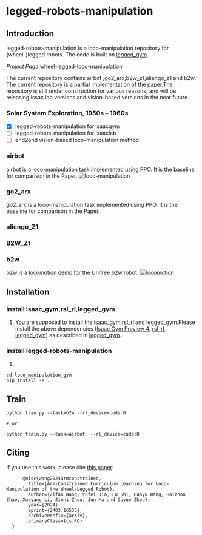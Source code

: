 # legged-robots-manipulation
## Introduction
legged-robots-manipulation is a loco-manipulation repository for (wheel-)legged robots. The code is built on  [legged_gym](https://github.com/leggedrobotics/legged_gym/tree/master). 

*Project Page*:[wheel-legged-loco-manipulation](https://acodedog.github.io/wheel-legged-loco-manipulation/)

The current repository contains airbot ,go2_arx,b2w_z1,aliengo_z1 and b2w. The current repository is a partial implementation of the paper.The repository is still under construction for various reasons, and will be releasing issac lab versions and vision-based versions in the near future.

### Solar System Exploration, 1950s – 1960s

- [x] legged-robots-manipulation for isaacgym 
- [ ] legged-robots-manipulation for isaaclab
- [ ] end2end vision-based loco-manipulation method

### airbot
airbot is a loco-manipulation task implemented using PPO. It is the baseline for comparison in the Paper.
![loco-manipulation](https://github.com/aCodeDog/legged-robots-manipulation/blob/master/resources/pictures/airbot_demo.gif)

### go2_arx
go2_arx is a loco-manipulation task implemented using PPO. It is the baseline for comparison in the Paper.

### aliengo_Z1

### B2W_Z1

### b2w
b2w is a locomotion demo for the Unitree b2w robot.
![locomotion](https://github.com/aCodeDog/legged-robots-manipulation/blob/master/resources/pictures/b2w_demo.gif)

## Installation

### install isaac_gym,rsl_rl,legged_gym

1. You are supposed to install the isaac_gym,rsl_rl and legged_gym.Please install the above dependencies ([Isaac Gym Preview 4](https://developer.nvidia.com/isaac-gym), [rsl_rl](https://github.com/leggedrobotics/rsl_rl), [legged_gym](https://github.com/leggedrobotics/legged_gym/tree/master)) as described in [legged_gym](https://github.com/leggedrobotics/legged_gym/tree/master).




### install legged-robots-manipulation

1. 
```
cd loco_manipulation_gym
pip install -e .

```


## Train
```
python tran.py --task=b2w --rl_device=cuda:0

# or

python train.py --task=airbot  --rl_device=cuda:0 

 ```

## Citing

If you use this work, please cite [this paper](https://arxiv.org/abs/2403.16535):

```text
      @misc{wang2024armconstrained,
        title={Arm-Constrained Curriculum Learning for Loco-Manipulation of the Wheel-Legged Robot}, 
        author={Zifan Wang, Yufei Jia, Lu Shi, Haoyu Wang, Haizhou Zhao, Xueyang Li, Jinni Zhou, Jun Ma and Guyue Zhou},
        year={2024},
        eprint={2403.16535},
        archivePrefix={arXiv},
        primaryClass={cs.RO}
  }
```
